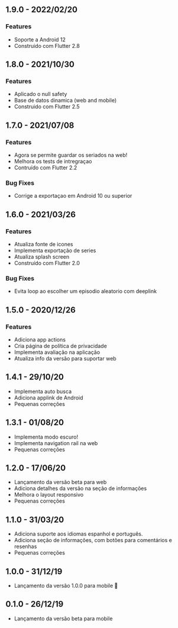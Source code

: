 ## 1.9.0 - 2022/02/20

### Features

* Soporte a Android 12
* Construido com Flutter 2.8

## 1.8.0 - 2021/10/30

### Features

* Aplicado o null safety
* Base de datos dinamica (web and mobile)
* Construido com Flutter 2.5

## 1.7.0 - 2021/07/08

### Features

* Agora se permite guardar os seriados na web!
* Melhora os tests de intregraçao
* Contruído com Flutter 2.2

### Bug Fixes

* Corrige a exportaçao em Android 10 ou superior

## 1.6.0 - 2021/03/26

### Features

* Atualiza fonte de icones
* Implementa exportação de series
* Atualiza splash screen
* Construído com Flutter 2.0

### Bug Fixes

* Evita loop ao escolher um episodio aleatorio com deeplink

## 1.5.0 - 2020/12/26

### Features

* Adiciona app actions
* Cria página de política de privacidade
* Implementa avaliação na aplicação
* Atualiza info da versão para suportar web

## 1.4.1 - 29/10/20

* Implementa auto busca
* Adiciona applink de Android
* Pequenas correções

## 1.3.1 - 01/08/20

* Implementa modo escuro!
* Implementa navigation rail na web
* Pequenas correções

## 1.2.0 - 17/06/20

* Lançamento da versão beta para web
* Adiciona detalhes da versão na seção de informações
* Melhora o layout responsivo
* Pequenas correções

## 1.1.0 - 31/03/20

* Adiciona suporte aos idiomas espanhol e português.
* Adiciona seção de informações, com botões para comentários e resenhas
* Pequenas correções

## 1.0.0 - 31/12/19

* Lançamento da versão 1.0.0 para mobile 🚀

## 0.1.0 - 26/12/19

* Lançamento da versão beta para mobile
